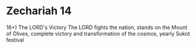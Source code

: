 # Zechariah 14


16+) The LORD's Victory
The LORD fights the nation,
stands on the Mount of Olives,
complete victory and transformation of the cosmos,
yearly Sukot festival
